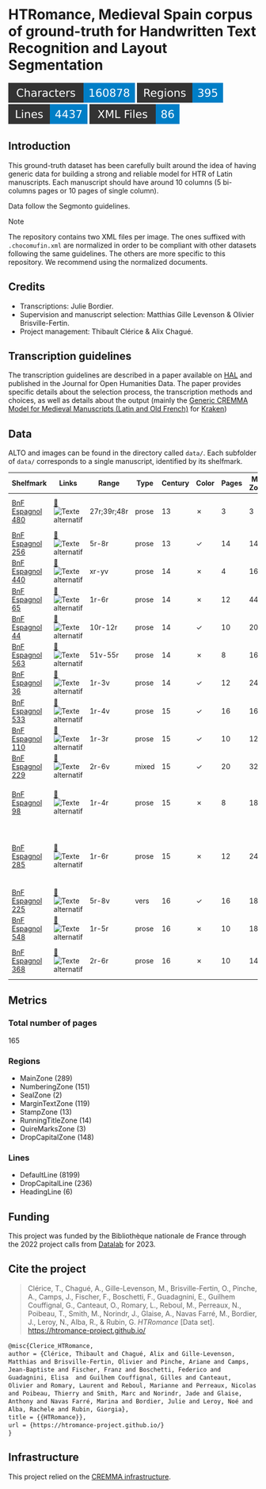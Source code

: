 HTRomance, Medieval Spain corpus of ground-truth for Handwritten Text Recognition
  and Layout Segmentation
=====================
![characters badge](badges/characters.svg) ![regions badge](badges/regions.svg) ![lines badge](badges/lines.svg) ![files badge](badges/files.svg)

<!-- Custom Zone -->

## Introduction

This ground-truth dataset has been carefully built around the idea of having generic data for building a strong and reliable model for HTR of Latin manuscripts. Each manuscript should have around 10 columns (5 bi-columns pages or 10 pages of single column).

Data follow the Segmonto guidelines.

> [!NOTE]
> The repository contains two XML files per image. The ones suffixed with `.chocomufin.xml` are normalized in order to be compliant with other datasets following the same guidelines. The others are more specific to this repository. We recommend using the normalized documents.


## Credits

- Transcriptions: Julie Bordier.
- Supervision and manuscript selection: Matthias Gille Levenson & Olivier Brisville-Fertin.
- Project management: Thibault Clérice & Alix Chagué.

<!-- Rien ne doit être modifié manuellement après la balise Start Auto -->

<!-- Start Auto -->

## Transcription guidelines

The transcription guidelines are described in a paper available on [HAL](https://hal-enc.archives-ouvertes.fr/hal-03828353) and published in the Journal for Open Humanities Data. The paper provides specific details about the selection process, the transcription methods and choices, as well as details about the output (mainly the [Generic CREMMA Model for Medieval Manuscripts (Latin and Old French)](https://zenodo.org/record/7234166#.Y7f69afMJhE) for [Kraken](https://kraken.re))

## Data

ALTO and images can be found in the directory called `data/`. Each subfolder of `data/` corresponds to a 
single manuscript, identified by its shelfmark.

<!-- BeginTable -->

| Shelfmark                                                            | Links                                                                                                                                         | Range       | Type   |   Century | Color   |   Pages |   Main Zones |   Lines |   Characters | Genre                   | Content                                                                 |
|----------------------------------------------------------------------|-----------------------------------------------------------------------------------------------------------------------------------------------|-------------|--------|-----------|---------|---------|--------------|---------|--------------|-------------------------|-------------------------------------------------------------------------|
| [BnF Espagnol 480](https://gallica.bnf.fr/ark:/12148/btv1b100347425) | [📁](../middle-ages-in-spain/data/bnf-espagnol-480)![Texte alternatif](img/biblissima_favicon.ico 'https://data.biblissima.fr/w/Item:Q49086') | 27r;39r;48r | prose  |        13 | ✗       |       3 |            3 |      80 |         9305 | juridique               | Documents relatifs à l'hôpital de Burgos                                |
| [BnF Espagnol 256](https://gallica.bnf.fr/ark:/12148/btv1b525184396) | [📁](../middle-ages-in-spain/data/bnf-espagnol-256)![Texte alternatif](img/biblissima_favicon.ico 'https://data.biblissima.fr/w/Item:Q49086') | 5r-8r       | prose  |        13 | ✓       |      14 |           14 |     450 |        25743 | juridique               | Fuero Juzgo                                                             |
| [BnF Espagnol 440](https://gallica.bnf.fr/ark:/12148/btv1b10033502d) | [📁](../middle-ages-in-spain/data/bnf-espagnol-440)![Texte alternatif](img/biblissima_favicon.ico 'https://data.biblissima.fr/w/Item:Q49086') | xr-yv       | prose  |        14 | ✗       |       4 |           16 |     353 |         7363 | juridique               | Siete Partidas                                                          |
| [BnF Espagnol 65](https://gallica.bnf.fr/ark:/12148/btv1b100361755)  | [📁](../middle-ages-in-spain/data/bnf-espagnol-65)![Texte alternatif](img/biblissima_favicon.ico 'https://data.biblissima.fr/w/Item:Q49086')  | 1r-6r       | prose  |        14 | ✗       |      12 |           44 |    1476 |        33573 | juridique               | Fors de Navarre                                                         |
| [BnF Espagnol 44](https://gallica.bnf.fr/ark:/12148/btv1b52506309k)  | [📁](../middle-ages-in-spain/data/bnf-espagnol-44)![Texte alternatif](img/biblissima_favicon.ico 'https://data.biblissima.fr/w/Item:Q49086')  | 10r-12r     | prose  |        14 | ✓       |      10 |           20 |     832 |        25863 | hagiographie            | Légende dorée                                                           |
| [BnF Espagnol 563](https://gallica.bnf.fr/ark:/12148/btv1b100335333) | [📁](../middle-ages-in-spain/data/bnf-espagnol-563)![Texte alternatif](img/biblissima_favicon.ico 'https://data.biblissima.fr/w/Item:Q49086') | 51v-55r     | prose  |        14 | ✗       |       8 |           16 |     476 |        23571 | médecine                | Canon d'Avicenne                                                        |
| [BnF Espagnol 36](https://gallica.bnf.fr/ark:/12148/btv1b100295099)  | [📁](../middle-ages-in-spain/data/bnf-espagnol-36)![Texte alternatif](img/biblissima_favicon.ico 'https://data.biblissima.fr/w/Item:Q49086')  | 1r-3v       | prose  |        14 | ✓       |      12 |           24 |     938 |        29093 | roman chevaleresque     | Libro del caballero Zifar                                               |
| [BnF Espagnol 533](https://gallica.bnf.fr/ark:/12148/btv1b52501946f) | [📁](../middle-ages-in-spain/data/bnf-espagnol-533)![Texte alternatif](img/biblissima_favicon.ico 'https://data.biblissima.fr/w/Item:Q49086') | 1r-4v       | prose  |        15 | ✓       |      16 |           16 |     452 |        17023 | littérature épistolaire | Bursario                                                                |
| [BnF Espagnol 110](https://gallica.bnf.fr/ark:/12148/btv1b53158458z) | [📁](../middle-ages-in-spain/data/bnf-espagnol-110)![Texte alternatif](img/biblissima_favicon.ico 'https://data.biblissima.fr/w/Item:Q49086') | 1r-3r       | prose  |        15 | ✓       |      10 |           12 |     362 |        25790 | historiographie         | Suma de los reyes de España                                             |
| [BnF Espagnol 229](https://gallica.bnf.fr/ark:/12148/btv1b8436399x)  | [📁](../middle-ages-in-spain/data/bnf-espagnol-229)![Texte alternatif](img/biblissima_favicon.ico 'https://data.biblissima.fr/w/Item:Q49086') | 2r-6v       | mixed  |        15 | ✓       |      20 |           32 |     890 |        24194 | poésie + gloses         | Laberinto de Fortuna et gloses                                          |
| [BnF Espagnol 98](https://gallica.bnf.fr/ark:/12148/btv1b100327930)  | [📁](../middle-ages-in-spain/data/bnf-espagnol-98)![Texte alternatif](img/biblissima_favicon.ico 'https://data.biblissima.fr/w/Item:Q49086')  | 1r-4r       | prose  |        15 | ✗       |       8 |           18 |     488 |        23861 | protocole               | Ordinacions fetes per lo molt alt senyor en P[ere]                      |
| [BnF Espagnol 285](https://gallica.bnf.fr/ark:/12148/btv1b100345896) | [📁](../middle-ages-in-spain/data/bnf-espagnol-285)![Texte alternatif](img/biblissima_favicon.ico 'https://data.biblissima.fr/w/Item:Q49086') | 1r-6r       | prose  |        15 | ✗       |      12 |           24 |     592 |        14201 | généalogie              | El linaje donde bienen fijos e fijas de don fray Fernand Perez de Ayala |
| [BnF Espagnol 225](https://gallica.bnf.fr/ark:/12148/btv1b8452205t)  | [📁](../middle-ages-in-spain/data/bnf-espagnol-225)![Texte alternatif](img/biblissima_favicon.ico 'https://data.biblissima.fr/w/Item:Q49086') | 5r-8v       | vers   |        16 | ✓       |      16 |           18 |     396 |        11575 | poésie                  | Chansonnier catalan                                                     |
| [BnF Espagnol 548](https://gallica.bnf.fr/ark:/12148/btv1b100335316) | [📁](../middle-ages-in-spain/data/bnf-espagnol-548)![Texte alternatif](img/biblissima_favicon.ico 'https://data.biblissima.fr/w/Item:Q49086') | 1r-5r       | prose  |        16 | ✗       |      10 |           18 |     344 |        13248 | juridique               | Ordonnances des consuls de la mer                                       |
| [BnF Espagnol 368](https://gallica.bnf.fr/ark:/12148/btv1b100360337) | [📁](../middle-ages-in-spain/data/bnf-espagnol-368)![Texte alternatif](img/biblissima_favicon.ico 'https://data.biblissima.fr/w/Item:Q49086') | 2r-6r       | prose  |        16 | ✗       |      10 |           14 |     312 |        15166 | didactique              | Dialogos de los grados de perfecion..                                   |

<!-- EndTable -->

## Metrics

<!-- StartMetric -->

### Total number of pages

165

### Regions

- MainZone (289)
- NumberingZone (151)
- SealZone (2)
- MarginTextZone (119)
- StampZone (13)
- RunningTitleZone (14)
- QuireMarksZone (3)
- DropCapitalZone (148)

### Lines

- DefaultLine (8199)
- DropCapitalLine (236)
- HeadingLine (6)

<!-- EndMetric -->

## Funding

This project was funded by the Bibliothèque nationale de France through the 2022 project calls from
[Datalab](https://www.bnf.fr/fr/bnf-datalab) for 2023.

## Cite the project

> Clérice, T., Chagué, A., Gille-Levenson, M., Brisville-Fertin, O., Pinche, A., Camps, J., Fischer, F., Boschetti, F., Guadagnini, E., Guilhem Couffignal, G., Canteaut, O., Romary, L., Reboul, M., Perreaux, N., Poibeau, T., Smith, M., Norindr, J., Glaise, A., Navas Farré, M., Bordier, J., Leroy, N., Alba, R., & Rubin, G. *HTRomance* [Data set]. https://htromance-project.github.io/
```
@misc{Clerice_HTRomance,
author = {Clérice, Thibault and Chagué, Alix and Gille-Levenson, Matthias and Brisville-Fertin, Olivier and Pinche, Ariane and Camps, Jean-Baptiste and Fischer, Franz and Boschetti, Federico and Guadagnini, Elisa  and Guilhem Couffignal, Gilles and Canteaut, Olivier and Romary, Laurent and Reboul, Marianne and Perreaux, Nicolas and Poibeau, Thierry and Smith, Marc and Norindr, Jade and Glaise, Anthony and Navas Farré, Marina and Bordier, Julie and Leroy, Noé and Alba, Rachele and Rubin, Giorgia},
title = {{HTRomance}},
url = {https://htromance-project.github.io/}
}
```

## Infrastructure

This project relied on the [CREMMA infrastructure](https://www.dim-map.fr/projets-soutenus/cremma/).

